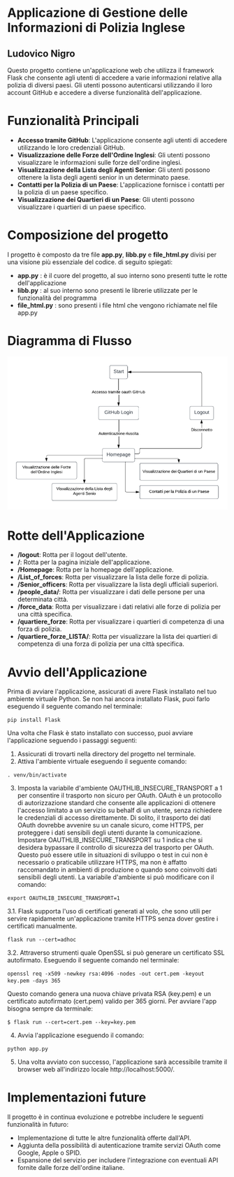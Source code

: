   # Applicazione di Gestione delle Informazioni di Polizia Inglese
  ## Ludovico Nigro
Questo progetto contiene un'applicazione web che utilizza il framework Flask che consente agli utenti di accedere a varie informazioni relative alla polizia di diversi paesi. Gli utenti possono autenticarsi utilizzando il loro account GitHub e accedere a diverse funzionalità dell'applicazione.

# Funzionalità Principali
* **Accesso tramite GitHub**: L'applicazione consente agli utenti di accedere utilizzando le loro credenziali GitHub.
* **Visualizzazione delle Forze dell'Ordine Inglesi**: Gli utenti possono visualizzare le informazioni sulle forze dell'ordine inglesi.
* **Visualizzazione della Lista degli Agenti Senior**: Gli utenti possono ottenere la lista degli agenti senior in un determinato paese.
* **Contatti per la Polizia di un Paese**: L'applicazione fornisce i contatti per la polizia di un paese specifico.
* **Visualizzazione dei Quartieri di un Paese**: Gli utenti possono visualizzare i quartieri di un paese specifico.

# Composizione del progetto
I progetto è composto da tre file **app.py**, **libb.py** e **file_html.py** divisi per una visione più essenziale del codice. di seguito spiegati:
* **app.py** : è il cuore del progetto, al suo interno sono presenti tutte le rotte dell'applicazione
* **libb.py** : al suo interno sono presenti le librerie utilizzate per le funzionalità del programma
* **file_html.py** : sono presenti i file html che vengono richiamate nel file app.py

# Diagramma di Flusso
![Diagramma di flusso](Diagramma_di_flusso.png)

# Rotte dell'Applicazione
* **/logout**: Rotta per il logout dell'utente.
* **/**: Rotta per la pagina iniziale dell'applicazione.
* **/Homepage**: Rotta per la homepage dell'applicazione.
* **/List_of_forces**: Rotta per visualizzare la lista delle forze di polizia.
* **/Senior_officers**: Rotta per visualizzare la lista degli ufficiali superiori.
* **/people_data/<city>**: Rotta per visualizzare i dati delle persone per una determinata città.
* **/force_data**: Rotta per visualizzare i dati relativi alle forze di polizia per una città specifica.
* **/quartiere_forze**: Rotta per visualizzare i quartieri di competenza di una forza di polizia.
* **/quartiere_forze_LISTA/<city>**: Rotta per visualizzare la lista dei quartieri di competenza di una forza di polizia per una città specifica.

# Avvio dell'Applicazione
Prima di avviare l'applicazione, assicurati di avere Flask installato nel tuo ambiente virtuale Python. Se non hai ancora installato Flask, puoi farlo eseguendo il seguente comando nel terminale:
```
pip install Flask
```
Una volta che Flask è stato installato con successo, puoi avviare l'applicazione seguendo i passaggi seguenti:
1. Assicurati di trovarti nella directory del progetto nel terminale.
2. Attiva l'ambiente virtuale eseguendo il seguente comando:
```
. venv/bin/activate
```
3. Imposta la variabile d'ambiente OAUTHLIB_INSECURE_TRANSPORT a 1 per consentire il trasporto non sicuro per OAuth.
   OAuth è un protocollo di autorizzazione standard che consente alle applicazioni di ottenere l'accesso limitato a un servizio su behalf di un utente, senza richiedere le credenziali di accesso direttamente. Di solito, il trasporto dei dati OAuth dovrebbe avvenire su un canale sicuro, come HTTPS, per proteggere i dati sensibili degli utenti durante la comunicazione.
Impostare OAUTHLIB_INSECURE_TRANSPORT su 1 indica che si desidera bypassare il controllo di sicurezza del trasporto per OAuth. 
Questo può essere utile in situazioni di sviluppo o test in cui non è necessario o praticabile utilizzare HTTPS, ma non è affatto raccomandato in ambienti di produzione o quando sono coinvolti dati sensibili degli utenti.
La variabile d'ambiente si può modificare con il comando:
```
export OAUTHLIB_INSECURE_TRANSPORT=1
```
  3.1. Flask supporta l'uso di certificati generati al volo, che sono utili per servire rapidamente un'applicazione tramite HTTPS senza dover gestire i               certificati manualmente. 
```
flask run --cert=adhoc
```
3.2. Attraverso strumenti quale OpenSSL si può generare un certificato SSL autofirmato. 
      Eseguendo il seguente comando nel terminale:
```
openssl req -x509 -newkey rsa:4096 -nodes -out cert.pem -keyout key.pem -days 365
```
Questo comando genera una nuova chiave privata RSA (key.pem) e un certificato autofirmato (cert.pem) valido per 365 giorni. 
Per avviare l'app bisogna sempre da terminale:

```
$ flask run --cert=cert.pem --key=key.pem
```
4. Avvia l'applicazione eseguendo il comando:
```
python app.py
```
5. Una volta avviato con successo, l'applicazione sarà accessibile tramite il browser web all'indirizzo locale http://localhost:5000/.

# Implementazioni future
Il progetto è in continua evoluzione e potrebbe includere le seguenti funzionalità in futuro:

* Implementazione di tutte le altre funzionalità offerte dall'API.
* Aggiunta della possibilità di autenticazione tramite servizi OAuth come Google, Apple o SPID.
* Espansione del servizio per includere l'integrazione con eventuali API fornite dalle forze dell'ordine italiane.
